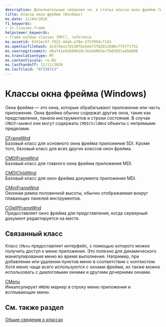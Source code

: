 ```yaml
---
description: Дополнительные сведения см. в статье классы окон фрейма (Windows)
title: Классы окна фрейма (Windows)
ms.date: 11/04/2016
f1_keywords:
- vc.classes.frame
helpviewer_keywords:
- frame window classes [MFC], reference
ms.assetid: 6342ec5f-f922-4da8-a78e-2f5f994c7142
ms.openlocfilehash: dcd7dea1fd138fbe2ebf3f82013b00cff5ff1f52
ms.sourcegitcommit: d6af41e42699628c3e2e6063ec7b03931a49a098
ms.translationtype: MT
ms.contentlocale: ru-RU
ms.lasthandoff: 12/11/2020
ms.locfileid: "97339713"
---
```

# <a name="frame-window-classes-windows"></a>Классы окна фрейма (Windows)

Окна фрейма — это окна, которые обрабатывают приложение или часть приложения. Окна фрейма обычно содержат другие окна, такие как представления, панели инструментов и строки состояния. В случае `CMDIFrameWnd` они могут содержать `CMDIChildWnd` объекты с непрямыми пределами.

[CFrameWnd](reference/cframewnd-class.md)<br/>
Базовый класс для основного окна фрейма приложения SDI. Кроме того, базовый класс для всех других классов окон фрейма.

[CMDIFrameWnd](reference/cmdiframewnd-class.md)<br/>
Базовый класс для главного окна фрейма приложения MDI.

[CMDIChildWnd](reference/cmdichildwnd-class.md)<br/>
Базовый класс для окон фрейма документа приложения MDI.

[CMiniFrameWnd](reference/cminiframewnd-class.md)<br/>
Оконная рамка половинной высоты, обычно отображаемая вокруг плавающих панелей инструментов.

[COleIPFrameWnd](reference/coleipframewnd-class.md)<br/>
Предоставляет окно фрейма для представления, когда серверный документ редактируется на месте.

## <a name="related-class"></a>Связанный класс

Класс `CMenu` предоставляет интерфейс, с помощью которого можно получить доступ к меню приложения. Это полезно для динамического манипулирования меню во время выполнения. Например, при добавлении или удалении пунктов меню в соответствии с контекстом. Хотя меню чаще всего используются с окнами фрейма, их также можно использовать с диалоговыми окнами и другими дочерними окнами.

[CMenu](reference/cmenu-class.md)<br/>
Инкапсулирует `HMENU` маркер в строку меню приложения и всплывающие меню.

## <a name="see-also"></a>См. также раздел

[Общие сведения о классах](class-library-overview.md)
